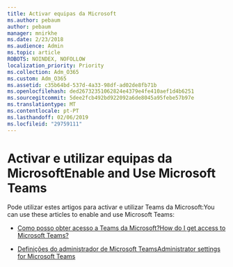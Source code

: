 ```yaml
---
title: Activar equipas da Microsoft
ms.author: pebaum
author: pebaum
manager: mnirkhe
ms.date: 2/23/2018
ms.audience: Admin
ms.topic: article
ROBOTS: NOINDEX, NOFOLLOW
localization_priority: Priority
ms.collection: Adm_O365
ms.custom: Adm_O365
ms.assetid: c35b64bd-537d-4a33-98df-ad02de8fb71b
ms.openlocfilehash: ded26732351062824e4379e4fe410aef1d4b6251
ms.sourcegitcommit: 5dee2fcb492bd922092a6de8045a95febe57b97e
ms.translationtype: MT
ms.contentlocale: pt-PT
ms.lasthandoff: 02/06/2019
ms.locfileid: "29759111"
---
```

# <a name="enable-and-use-microsoft-teams"></a><span data-ttu-id="2aa73-102">Activar e utilizar equipas da Microsoft</span><span class="sxs-lookup"><span data-stu-id="2aa73-102">Enable and Use Microsoft Teams</span></span>

<span data-ttu-id="2aa73-103">Pode utilizar estes artigos para activar e utilizar Teams da Microsoft:</span><span class="sxs-lookup"><span data-stu-id="2aa73-103">You can use these articles to enable and use Microsoft Teams:</span></span>
  
- [<span data-ttu-id="2aa73-104">Como posso obter acesso a Teams da Microsoft?</span><span class="sxs-lookup"><span data-stu-id="2aa73-104">How do I get access to Microsoft Teams?</span></span>](https://support.office.com/article/How-do-I-get-access-to-Microsoft-Teams-fc7f1634-abd3-4f26-a597-9df16e4ca65b.aspx)
    
- [<span data-ttu-id="2aa73-105">Definições do administrador de Microsoft Teams</span><span class="sxs-lookup"><span data-stu-id="2aa73-105">Administrator settings for Microsoft Teams</span></span>](https://support.office.com/article/Administrator-settings-for-Microsoft-Teams-3966a3f5-7e0f-4ea9-a402-41888f455ba2.aspx)
    

